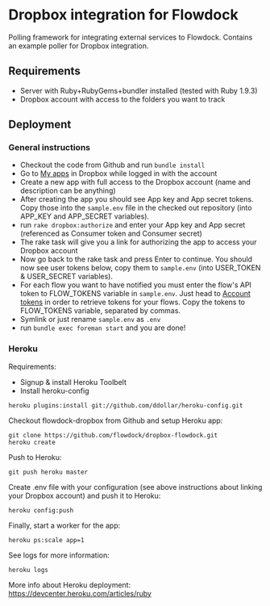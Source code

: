 # Dropbox integration for Flowdock

Polling framework for integrating external services to Flowdock. Contains an example poller for Dropbox integration.

## Requirements

  * Server with Ruby+RubyGems+bundler installed (tested with Ruby 1.9.3)
  * Dropbox account with access to the folders you want to track

## Deployment

### General instructions

  * Checkout the code from Github and run `bundle install`
  * Go to [My apps](https://www.dropbox.com/developers/apps) in Dropbox while logged in with the account
  * Create a new app with full access to the Dropbox account (name and description can be anything)
  * After creating the app you should see App key and App secret tokens. Copy those into the `sample.env` file in the checked out repository (into APP_KEY and APP_SECRET variables).
  * run `rake dropbox:authorize` and enter your App key and App secret (referenced as Consumer token and Consumer secret)
  * The rake task will give you a link for authorizing the app to access your Dropbox account
  * Now go back to the rake task and press Enter to continue. You should now see user tokens below, copy them to `sample.env` (into USER_TOKEN & USER_SECRET variables).
  * For each flow you want to have notified you must enter the flow's API token to FLOW_TOKENS variable in `sample.env`. Just head to [Account tokens](https://flowdock.com/account/tokens) in order to retrieve tokens for your flows. Copy the tokens to FLOW_TOKENS variable, separated by commas.
  * Symlink or just rename `sample.env` as `.env`
  * run `bundle exec foreman start` and you are done!

### Heroku

Requirements:
 * Signup & install Heroku Toolbelt
 * Install heroku-config

```
heroku plugins:install git://github.com/ddollar/heroku-config.git
```

Checkout flowdock-dropbox from Github and setup Heroku app:
```
git clone https://github.com/flowdock/dropbox-flowdock.git
heroku create
```

Push to Heroku:
```
git push heroku master
```

Create .env file with your configuration (see above instructions about linking your Dropbox account) and push it to Heroku:
```
heroku config:push
```

Finally, start a worker for the app:
```
heroku ps:scale app=1
```

See logs for more information:
```
heroku logs
```

More info about Heroku deployment: https://devcenter.heroku.com/articles/ruby
